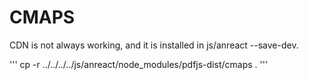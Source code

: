 # CMAPS

CDN is not always working, and it is installed in js/anreact --save-dev.

'''
    cp -r ../../../../js/anreact/node_modules/pdfjs-dist/cmaps .
'''
